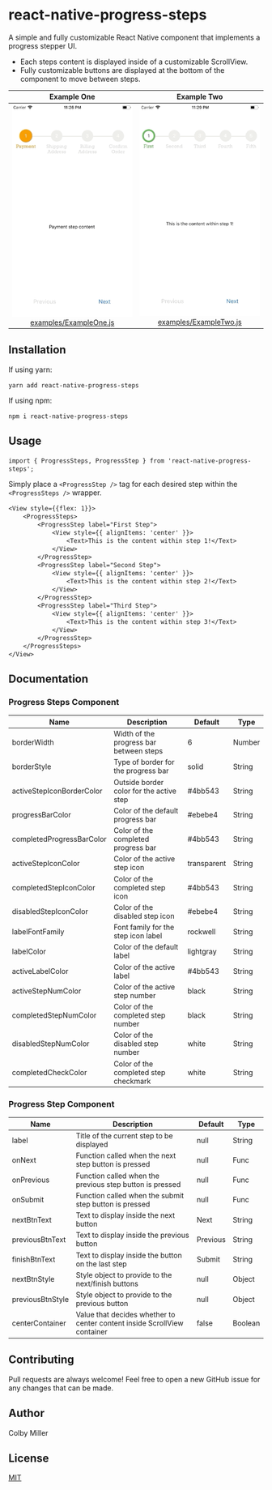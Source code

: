 # react-native-progress-steps

A simple and fully customizable React Native component that implements a progress stepper UI. 
* Each steps content is displayed inside of a customizable ScrollView. 
* Fully customizable buttons are displayed at the bottom of the component to move between steps.


Example One             |  Example Two
:-------------------------:|:-------------------------:
![](assets/react-native-progress-steps_1.gif) [examples/ExampleOne.js](examples/ExampleOne.js)| ![](assets/react-native-progress-steps_2.gif) [examples/ExampleTwo.js](examples/ExampleTwo.js)


## Installation

If using yarn:

```
yarn add react-native-progress-steps
```

If using npm:

```
npm i react-native-progress-steps
```

## Usage

```
import { ProgressSteps, ProgressStep } from 'react-native-progress-steps';
```

Simply place a `<ProgressStep />` tag for each desired step within the `<ProgressSteps />` wrapper.

```
<View style={{flex: 1}}>
    <ProgressSteps>
        <ProgressStep label="First Step">
            <View style={{ alignItems: 'center' }}>
                <Text>This is the content within step 1!</Text>
            </View>
        </ProgressStep>
        <ProgressStep label="Second Step">
            <View style={{ alignItems: 'center' }}>
                <Text>This is the content within step 2!</Text>
            </View>
        </ProgressStep>
        <ProgressStep label="Third Step">
            <View style={{ alignItems: 'center' }}>
                <Text>This is the content within step 3!</Text>
            </View>
        </ProgressStep>
    </ProgressSteps>
</View>
```

## Documentation

### Progress Steps Component
| Name                      | Description                              | Default     | Type   |
|---------------------------|------------------------------------------|-------------|--------|
| borderWidth               | Width of the progress bar between steps  | 6           | Number |
| borderStyle               | Type of border for the progress bar      | solid       | String |
| activeStepIconBorderColor | Outside border color for the active step | #4bb543     | String |
| progressBarColor          | Color of the default progress bar        | #ebebe4     | String |
| completedProgressBarColor | Color of the completed progress bar      | #4bb543     | String |
| activeStepIconColor       | Color of the active step icon            | transparent | String |
| completedStepIconColor    | Color of the completed step icon         | #4bb543     | String |
| disabledStepIconColor     | Color of the disabled step icon          | #ebebe4     | String |
| labelFontFamily           | Font family for the step icon label      | rockwell    | String |
| labelColor                | Color of the default label               | lightgray   | String |
| activeLabelColor          | Color of the active label                | #4bb543     | String |
| activeStepNumColor        | Color of the active step number          | black       | String |
| completedStepNumColor     | Color of the completed step number       | black       | String |
| disabledStepNumColor      | Color of the disabled step number        | white       | String |
| completedCheckColor       | Color of the completed step checkmark    | white       | String |

### Progress Step Component
| Name | Description | Default | Type |
|------------------|--------------------------------------------------------------------------|----------|---------|
| label | Title of the current step to be displayed | null | String |
| onNext | Function called when the next step button is pressed | null | Func |
| onPrevious | Function called when the previous step button is pressed | null | Func |
| onSubmit | Function called when the submit step button is pressed | null | Func |
| nextBtnText | Text to display inside the next button | Next | String |
| previousBtnText | Text to display inside the previous button | Previous | String |
| finishBtnText | Text to display inside the button on the last step | Submit | String |
| nextBtnStyle | Style object to provide to the next/finish buttons | null | Object |
| previousBtnStyle | Style object to provide to the previous button | null | Object |
| centerContainer | Value that decides whether to center content inside ScrollView container | false | Boolean |

## Contributing
Pull requests are always welcome! Feel free to open a new GitHub issue for any changes that can be made.

## Author
Colby Miller

## License
[MIT](./LICENSE)
